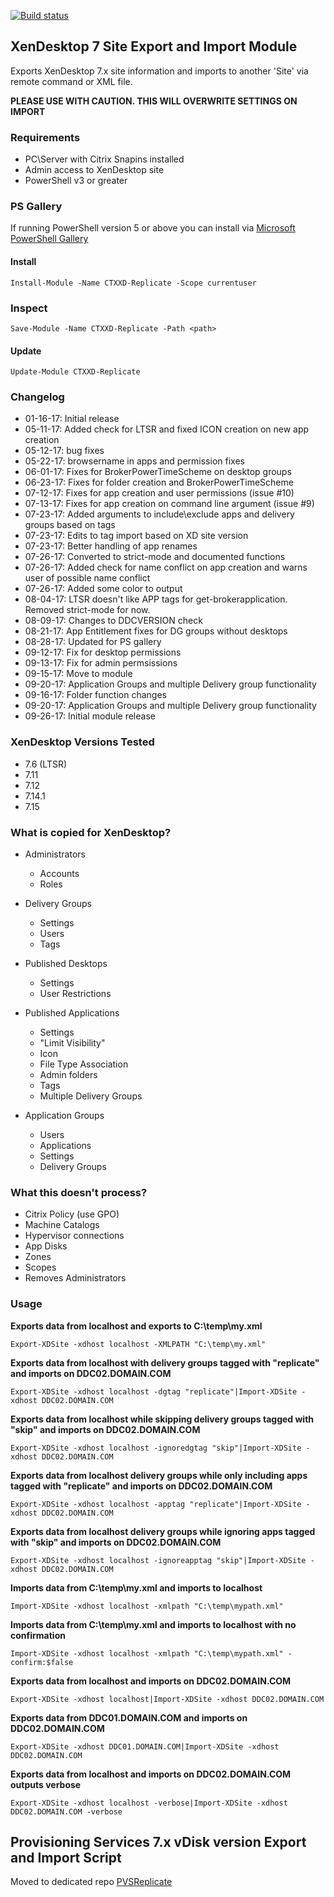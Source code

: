 [![Build status](https://ci.appveyor.com/api/projects/status/00p66jdhcj8nib0c/branch/master?retina=true)](https://ci.appveyor.com/project/ryancbutler/xdreplicate/branch/master)
## XenDesktop 7 Site Export and Import Module

Exports XenDesktop 7.x site information and imports to another 'Site' via remote command or XML file.

**PLEASE USE WITH CAUTION. THIS WILL OVERWRITE SETTINGS ON IMPORT**

### Requirements

- PC\Server with Citrix Snapins installed
- Admin access to XenDesktop site
- PowerShell v3 or greater

### PS Gallery
If running PowerShell version 5 or above you can install via [Microsoft PowerShell Gallery](https://www.powershellgallery.com/)

#### Install
```
Install-Module -Name CTXXD-Replicate -Scope currentuser
```
### Inspect
```
Save-Module -Name CTXXD-Replicate -Path <path>
```
#### Update
```
Update-Module CTXXD-Replicate 
```

### Changelog

- 01-16-17: Initial release
- 05-11-17: Added check for LTSR and fixed ICON creation on new app creation
- 05-12-17: bug fixes
- 05-22-17: browsername in apps and permission fixes
- 06-01-17: Fixes for BrokerPowerTimeScheme on desktop groups
- 06-23-17: Fixes for folder creation and BrokerPowerTimeScheme
- 07-12-17: Fixes for app creation and user permissions (issue #10)
- 07-13-17: Fixes for app creation on command line argument (issue #9)
- 07-23-17: Added arguments to include\exclude apps and delivery groups based on tags
- 07-23-17: Edits to tag import based on XD site version
- 07-23-17: Better handling of app renames
- 07-26-17: Converted to strict-mode and documented functions
- 07-26-17: Added check for name conflict on app creation and warns user of possible name conflict
- 07-26-17: Added some color to output
- 08-04-17: LTSR doesn't like APP tags for get-brokerapplication. Removed strict-mode for now.
- 08-09-17: Changes to DDCVERSION check
- 08-21-17: App Entitlement fixes for DG groups without desktops
- 08-28-17: Updated for PS gallery
- 09-12-17: Fix for desktop permissions
- 09-13-17: Fix for admin permsissions
- 09-15-17: Move to module
- 09-20-17: Application Groups and multiple Delivery group functionality
- 09-16-17: Folder function changes
- 09-20-17: Application Groups and multiple Delivery group functionality
- 09-26-17: Initial module release

### XenDesktop Versions Tested

- 7.6 (LTSR)
- 7.11
- 7.12
- 7.14.1
- 7.15

### What is copied for XenDesktop?

- Administrators

  - Accounts
  - Roles

- Delivery Groups

  - Settings
  - Users
  - Tags

- Published Desktops

  - Settings
  - User Restrictions

- Published Applications

  - Settings
  - "Limit Visibility"
  - Icon
  - File Type Association
  - Admin folders
  - Tags
  - Multiple Delivery Groups
 
 - Application Groups
 
   - Users
   - Applications
   - Settings
   - Delivery Groups
 

### What this doesn't process?

- Citrix Policy (use GPO)
- Machine Catalogs
- Hypervisor connections
- App Disks
- Zones
- Scopes
- Removes Administrators

### Usage

**Exports data from localhost and exports to C:\temp\my.xml**

`Export-XDSite -xdhost localhost -XMLPATH "C:\temp\my.xml"`

**Exports data from localhost with delivery groups tagged with "replicate" and imports on DDC02.DOMAIN.COM**

`Export-XDSite -xdhost localhost -dgtag "replicate"|Import-XDSite -xdhost DDC02.DOMAIN.COM`
   
**Exports data from localhost while skipping delivery groups tagged with "skip" and imports on DDC02.DOMAIN.COM**

`Export-XDSite -xdhost localhost -ignoredgtag "skip"|Import-XDSite -xdhost DDC02.DOMAIN.COM`

**Exports data from localhost delivery groups while only including apps tagged with "replicate" and imports on DDC02.DOMAIN.COM**

`Export-XDSite -xdhost localhost -apptag "replicate"|Import-XDSite -xdhost DDC02.DOMAIN.COM`

**Exports data from localhost delivery groups while ignoring apps tagged with "skip" and imports on DDC02.DOMAIN.COM**

`Export-XDSite -xdhost localhost -ignoreapptag "skip"|Import-XDSite -xdhost DDC02.DOMAIN.COM`

**Imports data from C:\temp\my.xml and imports to localhost**

`Import-XDSite -xdhost localhost -xmlpath "C:\temp\mypath.xml"`

**Imports data from C:\temp\my.xml and imports to localhost with no confirmation**

`Import-XDSite -xdhost localhost -xmlpath "C:\temp\mypath.xml" -confirm:$false`

**Exports data from localhost and imports on DDC02.DOMAIN.COM**

`Export-XDSite -xdhost localhost|Import-XDSite -xdhost DDC02.DOMAIN.COM`

**Exports data from DDC01.DOMAIN.COM and imports on DDC02.DOMAIN.COM**

`Export-XDSite -xdhost DDC01.DOMAIN.COM|Import-XDSite -xdhost DDC02.DOMAIN.COM`

**Exports data from localhost and imports on DDC02.DOMAIN.COM outputs verbose**

`Export-XDSite -xdhost localhost -verbose|Import-XDSite -xdhost DDC02.DOMAIN.COM -verbose`

## Provisioning Services 7.x vDisk version Export and Import Script

Moved to dedicated repo [PVSReplicate](https://github.com/ryancbutler/PVSReplicate)
